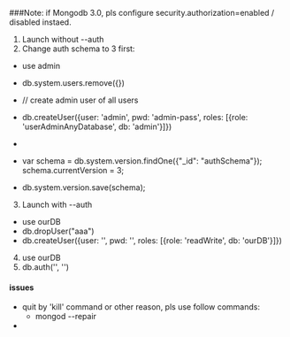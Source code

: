 ###Note: if Mongodb 3.0, pls configure security.authorization=enabled / disabled instaed.

1. Launch without --auth
2. Change auth schema to 3 first:
  * use admin
  * db.system.users.remove({})
  
  * // create admin user of all users
  * db.createUser({user: 'admin', pwd: 'admin-pass', roles: [{role: 'userAdminAnyDatabase', db: 'admin'}]})
  * 
  * var schema = db.system.version.findOne({"_id": "authSchema"}); schema.currentVersion = 3;
  * db.system.version.save(schema);
  
3. Launch with --auth
  * use ourDB
  * db.dropUser("aaa")
  * db.createUser({user: '', pwd: '', roles: [{role: 'readWrite', db: 'ourDB'}]})
4. use ourDB
5. db.auth('', '')


#### issues

* quit by 'kill' command or other reason, pls use follow commands:
  * mongod --repair
* 

